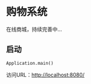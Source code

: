 购物系统
=====================

在线商城，持续完善中...

## 启动

    Application.main()
    
访问URL：[http://localhost:8080/](localhost:8080/)